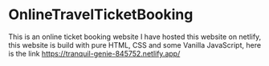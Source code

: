 # OnlineTravelTicketBooking
This is an online ticket booking website
I have hosted this website on netlify, this website is build with pure HTML, CSS and some Vanilla JavaScript, here is the link
https://tranquil-genie-845752.netlify.app/
